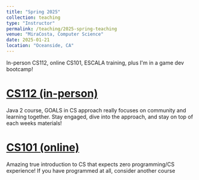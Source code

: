 ```yaml
---
title: "Spring 2025"
collection: teaching
type: "Instructor"
permalink: /teaching/2025-spring-teaching
venue: "MiraCosta, Computer Science"
date: 2025-01-21
location: "Oceanside, CA"
---
```


In-person CS112, online CS101, ESCALA training, plus I'm in a game dev bootcamp!

[CS112 (in-person)](/2025/2025-spring-cs112-1276)
======
Java 2 course, GOALS in CS approach really focuses on community and learning together. Stay engaged, dive into the approach, and stay on top of each weeks materials!

[CS101 (online)](/2025/2025-spring-cs101-2395)
======
Amazing true introduction to CS that expects zero programming/CS experience! If you have programmed at all, consider another course

